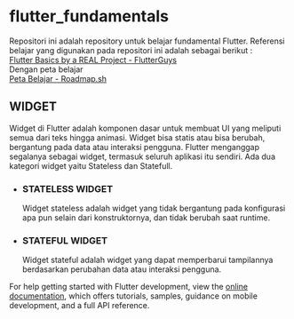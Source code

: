 # flutter_fundamentals

Repositori ini adalah repository untuk belajar fundamental Flutter.
Referensi belajar yang digunakan pada repositori ini adalah sebagai berikut :  
[Flutter Basics by a REAL Project - FlutterGuys](https://www.youtube.com/watch?v=D4nhaszNW4o)  
Dengan peta belajar  
[Peta Belajar - Roadmap.sh](https://roadmap.sh/flutter)

## WIDGET
Widget di Flutter adalah komponen dasar untuk membuat UI yang meliputi semua dari teks hingga animasi. Widget bisa statis atau bisa berubah, bergantung pada data atau interaksi pengguna. Flutter menganggap segalanya sebagai widget, termasuk seluruh aplikasi itu sendiri. Ada dua kategori widget yaitu Stateless dan Statefull.

- ### STATELESS WIDGET
    Widget stateless adalah widget yang tidak bergantung pada konfigurasi apa pun selain dari konstruktornya, dan tidak berubah saat runtime.

- ### STATEFUL WIDGET
    Widget stateful adalah widget yang dapat memperbarui tampilannya berdasarkan perubahan data atau interaksi pengguna.



For help getting started with Flutter development, view the
[online documentation](https://docs.flutter.dev/), which offers tutorials,
samples, guidance on mobile development, and a full API reference.

